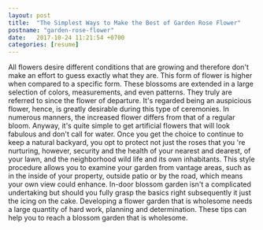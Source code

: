 ```yaml
---
layout: post
title:  "The Simplest Ways to Make the Best of Garden Rose Flower"
postname: "garden-rose-flower"
date:   2017-10-24 11:21:54 +0700
categories: [resume]
---
```

All flowers desire different conditions that are growing and therefore don't make an effort to guess exactly what they are. This form of flower is higher when compared to a specific form. These blossoms are extended in a large selection of colors, measurements, and even patterns. They truly are referred to since the flower of departure. It's regarded being an auspicious flower, hence, is greatly desirable during this type of ceremonies. In numerous manners, the increased flower differs from that of a regular bloom. Anyway, it's quite simple to get artificial flowers that will look fabulous and don't call for water. Once you get the choice to continue to keep a natural backyard, you opt to protect not just the roses that you 're nurturing, however, security and the health of your nearest and dearest, of your lawn, and the neighborhood wild life and its own inhabitants. This style procedure allows you to examine your garden from vantage areas, such as in the inside of your property, outside patio or by the road, which means your own view could enhance. In-door blossom garden isn't a complicated undertaking but should you fully grasp the basics right subsequently it just the icing on the cake. Developing a flower garden that is wholesome needs a large quantity of hard work, planning and determination. These tips can help you to reach a blossom garden that is wholesome.
